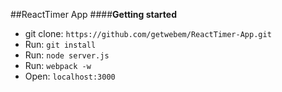 ##ReactTimer App
####**Getting started**
 - git clone:  `https://github.com/getwebem/ReactTimer-App.git`
 - Run:  `git install`
 - Run:  `node server.js`
 - Run:  `webpack -w`
 - Open: `localhost:3000`
 
